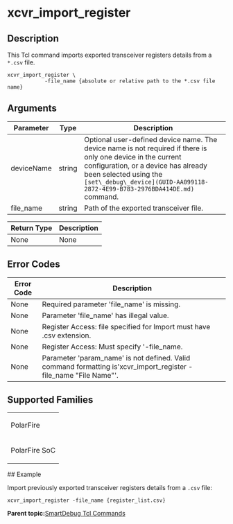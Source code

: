 # xcvr\_import\_register

## Description

This Tcl command imports exported transceiver registers details from a `*.csv` file.

```
xcvr_import_register \
            -file_name {absolute or relative path to the *.csv file name}
```

## Arguments

|Parameter|Type|Description|
|---------|----|-----------|
|deviceName|string|Optional user-defined device name. The device name is not required if there is only one device in the current configuration, or a device has already been selected using the `[set\_debug\_device](GUID-AA099118-2872-4E99-B783-2976BDA414DE.md)` command.|
|file\_name|string|Path of the exported transceiver file.|

|Return Type|Description|
|-----------|-----------|
|None|None|

## Error Codes

|Error Code|Description|
|----------|-----------|
|None|Required parameter 'file\_name' is missing.|
|None|Parameter 'file\_name' has illegal value.|
|None​|Register Access: file specified for Import must have .csv extension.|
|None​|Register Access: Must specify '-file\_name.|
|None|Parameter 'param\_name' is not defined. Valid command formatting is'xcvr\_import\_register -file\_name "File Name"'.|

## Supported Families

<table id="GUID-DA66ED6B-680B-455A-86D6-412123FB08F7"><tbody><tr><td>

PolarFire

</td></tr><tr><td>

PolarFire SoC

</td></tr></tbody>
</table>## Example

Import previously exported transceiver registers details from a `.csv` file:

```
xcvr_import_register -file_name {register_list.csv}
```

**Parent topic:**[SmartDebug Tcl Commands](GUID-5F0515FB-DC45-4C39-86E5-8B7DC659F010.md)

